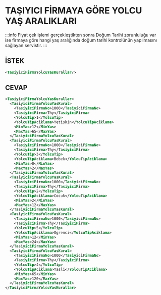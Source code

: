 # TAŞIYICI FİRMAYA GÖRE YOLCU YAŞ ARALIKLARI
:::info
Fiyat çek işlemi gerçekleştikten sonra Doğum Tarihi zorunluluğu var ise firmaya göre hangi yaş aralığında doğum tarihi kontrolünün yapılmasını sağlayan servistir.
:::

## İSTEK
```xml
<TasiyiciFirmaYolcuYasKurallar/>
```

## CEVAP
```xml
<TasiyiciFirmaYolcuYasKurallar>
  <TasiyiciFirmaYolcuYasKural>
    <TasiyiciFirmaNo>1000</TasiyiciFirmaNo>
    <TasiyiciFirma>Thy</TasiyiciFirma>
    <YolcuTip>1</YolcuTip>
    <YolcuTipAciklama>Yetiskin</YolcuTipAciklama>
    <MinYas>12</MinYas>
    <MaxYas>65</MaxYas>
  </TasiyiciFirmaYolcuYasKural>
  <TasiyiciFirmaYolcuYasKural>
    <TasiyiciFirmaNo>1000</TasiyiciFirmaNo>
    <TasiyiciFirma>Thy</TasiyiciFirma>
    <YolcuTip>3</YolcuTip>
    <YolcuTipAciklama>Bebek</YolcuTipAciklama>
    <MinYas>0</MinYas>
    <MaxYas>2</MaxYas>
  </TasiyiciFirmaYolcuYasKural>
  <TasiyiciFirmaYolcuYasKural>
    <TasiyiciFirmaNo>1000</TasiyiciFirmaNo>
    <TasiyiciFirma>Thy</TasiyiciFirma>
    <YolcuTip>2</YolcuTip>
    <YolcuTipAciklama>Cocuk</YolcuTipAciklama>
    <MinYas>2</MinYas>
    <MaxYas>12</MaxYas>
  </TasiyiciFirmaYolcuYasKural>
  <TasiyiciFirmaYolcuYasKural>
    <TasiyiciFirmaNo>1000</TasiyiciFirmaNo>
    <TasiyiciFirma>Thy</TasiyiciFirma>
    <YolcuTip>5</YolcuTip>
    <YolcuTipAciklama>Ogrenci</YolcuTipAciklama>
    <MinYas>12</MinYas>
    <MaxYas>24</MaxYas>
  </TasiyiciFirmaYolcuYasKural>
  <TasiyiciFirmaYolcuYasKural>
    <TasiyiciFirmaNo>1000</TasiyiciFirmaNo>
    <TasiyiciFirma>Thy</TasiyiciFirma>
    <YolcuTip>4</YolcuTip>
    <YolcuTipAciklama>Yasli</YolcuTipAciklama>
    <MinYas>65</MinYas>
    <MaxYas>120</MaxYas>
  </TasiyiciFirmaYolcuYasKural>
</TasiyiciFirmaYolcuYasKurallar>
```

